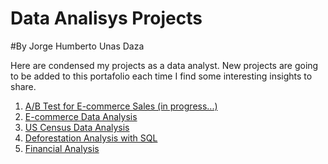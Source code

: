 # Data Analisys Projects 

#By Jorge Humberto Unas Daza

Here are condensed my projects as a data analyst. New projects are going to be added to this portafolio each time I find some interesting insights to share.

1. <a> [A/B Test for E-commerce Sales (in progress...)](https://github.com/jorgeUnas/A-B-Test-for-E-commerce-Sales/blob/main/README.md) </a>
2. <a> [E-commerce Data Analysis](https://github.com/jorgeUnas/E-commerce_Data_Analysis/blob/main/README.md) </a>
3. <a> [US Census Data Analysis](https://github.com/jorgeUnas/US_Census_Data_Analysis/blob/main/README.md) </a>
4. <a> [Deforestation Analysis with SQL](https://github.com/jorgeUnas/Deforestation_Analysis_SQL/blob/main/README.md) </a>
5. <a> [Financial Analysis](https://github.com/jorgeUnas/Financial_Analysis) </a>
